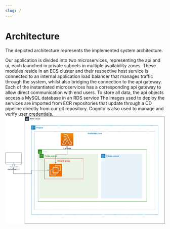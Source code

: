 ```yaml
---
slug: /
---
```

# Architecture

The depicted architecture represents the implemented system architecture.

Our application is divided into two microservices, representing the api and ui, each launched in private subnets in multiple availability zones. These modules reside in an ECS cluster and their respective host service is connected to an internal application load balancer that manages traffic through the system, whilst also bridging the connection to the api gateway.
Each of the instantiated microservices has a corresponding api gateway to allow direct communication with end users.
To store all data, the api objects access a MySQL database in an RDS service
The images used to deploy the services are imported from ECR repositories that update through a CD pipeline directly from our git repository.
Cognito is also used to manage and verify user credentials.
!['architecture'](architecture.jpg)

